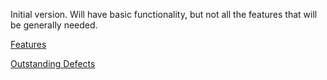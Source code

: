 Initial version. Will have basic functionality, but not all the features that will be generally needed.

[Features](http://code.google.com/p/cairn/issues/list?can=2&q=milestone%3A0.1+type%3Aenhancement&colspec=ID+Type+Status+Priority+Milestone+Owner+Summary)

[Outstanding Defects](http://code.google.com/p/cairn/issues/list?can=2&q=milestone%3A0.1+type%3Adefect&colspec=ID+Type+Status+Priority+Milestone+Owner+Summary)
